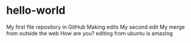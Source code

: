 # hello-world
My first file repository in GitHub
Making edits
My second edit
My merge from outside the web
How are you? editing from ubuntu is amazing

